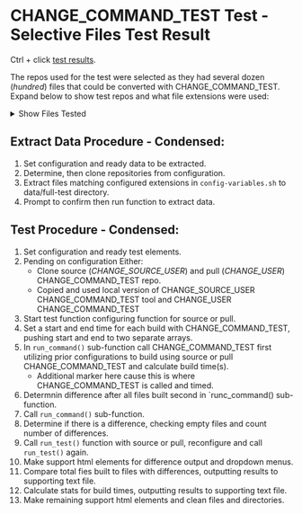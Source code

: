 # CHANGE_COMMAND_TEST Test - Selective Files Test Result

Ctrl + click [test results](https://jhauga.github.io/htmlpreview.github.com/?https://github.com/CHANGE_USER/CHANGE_REPO/blob/main/index.html).

The repos used for the test were selected as they had several dozen (*hundred*) files that could be converted with CHANGE_COMMAND_TEST.
Expand below to show test repos and what file extensions were used: 
<details>
 <summary>Show Files Tested</summary>
  
CHANGE_FILE_LIST
   
</details>

## Extract Data Procedure - Condensed:
1. Set configuration and ready data to be extracted.
2. Determine, then clone repositories from configuration.
3. Extract files matching configured extensions in ` config-variables.sh ` to data/full-test directory.
4. Prompt to confirm then run function to extract data.

## Test Procedure - Condensed:
1. Set configuration and ready test elements.
2. Pending on configuration Either:
   - Clone source (*CHANGE_SOURCE_USER*) and pull (*CHANGE_USER*) CHANGE_COMMAND_TEST repo.
   - Copied and used local version of CHANGE_SOURCE_USER CHANGE_COMMAND_TEST tool and CHANGE_USER CHANGE_COMMAND_TEST
3. Start test function configuring function for source or pull.
4. Set a start and end time for each build with CHANGE_COMMAND_TEST, pushing start and end to two separate arrays.
5. In ` run_command() ` sub-function call CHANGE_COMMAND_TEST first utilizing prior configurations to build using source or pull CHANGE_COMMAND_TEST and calculate build time(s).
   - Additional marker here cause this is where CHANGE_COMMAND_TEST is called and timed.
7. Determnin difference after all files built second in `runc_command() sub-function.
8. Call ` run_command() ` sub-function.
9. Determine if there is a difference, checking empty files and count number of differences.
10. Call ` run_test() ` function with source or pull, reconfigure and call ` run_test() ` again.
11. Make support html elements for difference output and dropdown menus.
12. Compare total fies built to files with differences, outputting results to supporting text file.
13. Calculate stats for build times, outputting results to supporting text file.
14. Make remaining support html elements and clean files and directories.
